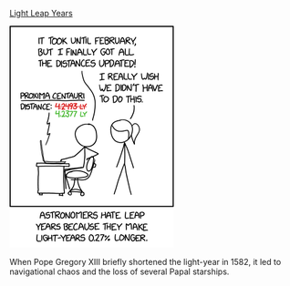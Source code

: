 [Light Leap Years](https://xkcd.com/2897)

![Light Leap Years](./random_comic.png)

When Pope Gregory XIII briefly shortened the light-year in 1582, it led to navigational chaos and the loss of several Papal starships.

